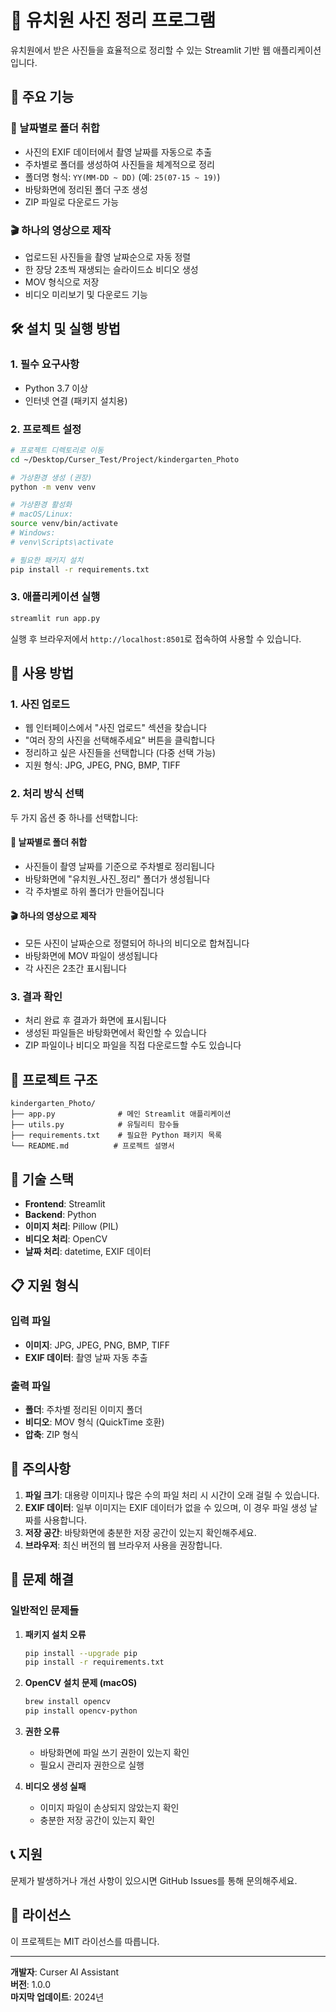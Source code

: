 # 📸 유치원 사진 정리 프로그램

유치원에서 받은 사진들을 효율적으로 정리할 수 있는 Streamlit 기반 웹 애플리케이션입니다.

## 🚀 주요 기능

### 📁 날짜별로 폴더 취합
- 사진의 EXIF 데이터에서 촬영 날짜를 자동으로 추출
- 주차별로 폴더를 생성하여 사진들을 체계적으로 정리
- 폴더명 형식: `YY(MM-DD ~ DD)` (예: `25(07-15 ~ 19)`)
- 바탕화면에 정리된 폴더 구조 생성
- ZIP 파일로 다운로드 가능

### 🎬 하나의 영상으로 제작
- 업로드된 사진들을 촬영 날짜순으로 자동 정렬
- 한 장당 2초씩 재생되는 슬라이드쇼 비디오 생성
- MOV 형식으로 저장
- 비디오 미리보기 및 다운로드 기능

## 🛠️ 설치 및 실행 방법

### 1. 필수 요구사항
- Python 3.7 이상
- 인터넷 연결 (패키지 설치용)

### 2. 프로젝트 설정

```bash
# 프로젝트 디렉토리로 이동
cd ~/Desktop/Curser_Test/Project/kindergarten_Photo

# 가상환경 생성 (권장)
python -m venv venv

# 가상환경 활성화
# macOS/Linux:
source venv/bin/activate
# Windows:
# venv\Scripts\activate

# 필요한 패키지 설치
pip install -r requirements.txt
```

### 3. 애플리케이션 실행

```bash
streamlit run app.py
```

실행 후 브라우저에서 `http://localhost:8501`로 접속하여 사용할 수 있습니다.

## 📖 사용 방법

### 1. 사진 업로드
- 웹 인터페이스에서 "사진 업로드" 섹션을 찾습니다
- "여러 장의 사진을 선택해주세요" 버튼을 클릭합니다
- 정리하고 싶은 사진들을 선택합니다 (다중 선택 가능)
- 지원 형식: JPG, JPEG, PNG, BMP, TIFF

### 2. 처리 방식 선택
두 가지 옵션 중 하나를 선택합니다:

#### 📁 날짜별로 폴더 취합
- 사진들이 촬영 날짜를 기준으로 주차별로 정리됩니다
- 바탕화면에 "유치원_사진_정리" 폴더가 생성됩니다
- 각 주차별로 하위 폴더가 만들어집니다

#### 🎬 하나의 영상으로 제작
- 모든 사진이 날짜순으로 정렬되어 하나의 비디오로 합쳐집니다
- 바탕화면에 MOV 파일이 생성됩니다
- 각 사진은 2초간 표시됩니다

### 3. 결과 확인
- 처리 완료 후 결과가 화면에 표시됩니다
- 생성된 파일들은 바탕화면에서 확인할 수 있습니다
- ZIP 파일이나 비디오 파일을 직접 다운로드할 수도 있습니다

## 📂 프로젝트 구조

```
kindergarten_Photo/
├── app.py              # 메인 Streamlit 애플리케이션
├── utils.py            # 유틸리티 함수들
├── requirements.txt    # 필요한 Python 패키지 목록
└── README.md          # 프로젝트 설명서
```

## 🔧 기술 스택

- **Frontend**: Streamlit
- **Backend**: Python
- **이미지 처리**: Pillow (PIL)
- **비디오 처리**: OpenCV
- **날짜 처리**: datetime, EXIF 데이터

## 📋 지원 형식

### 입력 파일
- **이미지**: JPG, JPEG, PNG, BMP, TIFF
- **EXIF 데이터**: 촬영 날짜 자동 추출

### 출력 파일
- **폴더**: 주차별 정리된 이미지 폴더
- **비디오**: MOV 형식 (QuickTime 호환)
- **압축**: ZIP 형식

## 🚨 주의사항

1. **파일 크기**: 대용량 이미지나 많은 수의 파일 처리 시 시간이 오래 걸릴 수 있습니다.
2. **EXIF 데이터**: 일부 이미지는 EXIF 데이터가 없을 수 있으며, 이 경우 파일 생성 날짜를 사용합니다.
3. **저장 공간**: 바탕화면에 충분한 저장 공간이 있는지 확인해주세요.
4. **브라우저**: 최신 버전의 웹 브라우저 사용을 권장합니다.

## 🐛 문제 해결

### 일반적인 문제들

1. **패키지 설치 오류**
   ```bash
   pip install --upgrade pip
   pip install -r requirements.txt
   ```

2. **OpenCV 설치 문제 (macOS)**
   ```bash
   brew install opencv
   pip install opencv-python
   ```

3. **권한 오류**
   - 바탕화면에 파일 쓰기 권한이 있는지 확인
   - 필요시 관리자 권한으로 실행

4. **비디오 생성 실패**
   - 이미지 파일이 손상되지 않았는지 확인
   - 충분한 저장 공간이 있는지 확인

## 📞 지원

문제가 발생하거나 개선 사항이 있으시면 GitHub Issues를 통해 문의해주세요.

## 📄 라이선스

이 프로젝트는 MIT 라이선스를 따릅니다.

---

**개발자**: Curser AI Assistant  
**버전**: 1.0.0  
**마지막 업데이트**: 2024년 